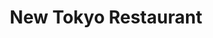 ---
layout: place
title: "New Tokyo Restaurant"
permalink: /california/marina/new-tokyo-restaurant.html
stateAbbr: CA
stateName: California
cityName: Marina
place_id: ChIJLTIVp9n8jYARboyvnB7tN00
photos:
  - name: >-
      places/ChIJLTIVp9n8jYARboyvnB7tN00/photos/AeeoHcJH83gHNzjwOYj-_-dYflw8vC1TcOWbF_bhhQrxpsOjshN8eYNlKMBuCnkiGVMxZJHfmR4AM_d7ZpWhgGCvtM9Kz-70Z0yR4PeE7PMIdUFx2_E8rjNq2eiH1G2j3xQtTjxl37NMcepqcIApYJphfCLWrbLR_0q74N1OTfZAvIlJ2iu2SXj-YcgWWc8YNTyivR2I3IWFkswRP1xlhOc6JIsodAqC0XPzocuAt-nasq1nR-rcxXmCy0K9J3m0S5p_nPEwz-7fg9ccIMiNzlu4kp6KfHU2ICyOhGqCcvhiTmJxNQGaOSoGinpfVzUfGvUBN9gZFVbzQy8sxQ3BAiLtwgvjE4Se_GIDAF2T1plvCP55wLZeZKeTEE9bq1YaaCUrA4wDc9-RPwEmCg5ZOmJMngfcO-CpAxBod52XCt39AxqKVw
    widthPx: 1000
    heightPx: 753
    authorAttributions:
      - displayName: Henry Bautista
        uri: https://maps.google.com/maps/contrib/104271271980611249036
        photoUri: >-
          https://lh3.googleusercontent.com/a-/ALV-UjU4zwCmnCqMFcxJOV-aJ18OTR8rzBIuM0alZWyVo65DqC8JDQZv=s100-p-k-no-mo
    flagContentUri: >-
      https://www.google.com/local/imagery/report/?cb_client=maps_api_places.places_api&image_key=!1e10!2sCIHM0ogKEICAgICEyuKGeQ&hl=en-US
    googleMapsUri: >-
      https://www.google.com/maps/place//data=!3m4!1e2!3m2!1sCIHM0ogKEICAgICEyuKGeQ!2e10!4m2!3m1!1s0x808dfcd9a715322d:0x4d37ed1e9caf8c6e
  - name: >-
      places/ChIJLTIVp9n8jYARboyvnB7tN00/photos/AeeoHcJ4AjDhwFf6BICywCCbNJXl0Cb2W8W0hawgrkGuaUyYuqIYnzZABTUzFBJh8-RihgavGPD59R4FylnegVgbvbqV0o0ELP9gb9cioBt2EOgeks04vH9YEUFlHs7RniRBguBJ3vvHLtZHn2MzNi0xNQe_PuubcUFaT7wMCj5e-qJLuy3LynQ_FkbqLBP4o_m2plxUauTZ47d-S8J78zAUwAPhcn_44IUhoqVYq12LQobU2Un5EvqSoSk0s4GTApAa-Ga4eqNqsSSZsDSA1p8S9fIi2xHZgQQgVo2TVHg39VOoNekLezAqlV906XlbY-b_uDOzvE5L0JGeKjw9DelW3LFgexPZ-si0cYrr-4lx2mDQTAgku4ombpRHVT1QFZ_Z8XXl8Zq0UR4GjRfC6C_BIx85doe1Uik6c7ywZCM7zuKA7qHw
    widthPx: 4000
    heightPx: 3000
    authorAttributions:
      - displayName: H S
        uri: https://maps.google.com/maps/contrib/112561527578747541571
        photoUri: >-
          https://lh3.googleusercontent.com/a-/ALV-UjXsbtMNBT1W01k042K5LjwhsKGeQJpLCpbJhWSA300jtsETSqET_A=s100-p-k-no-mo
    flagContentUri: >-
      https://www.google.com/local/imagery/report/?cb_client=maps_api_places.places_api&image_key=!1e10!2sCIHM0ogKEICAgIDbg_SksgE&hl=en-US
    googleMapsUri: >-
      https://www.google.com/maps/place//data=!3m4!1e2!3m2!1sCIHM0ogKEICAgIDbg_SksgE!2e10!4m2!3m1!1s0x808dfcd9a715322d:0x4d37ed1e9caf8c6e
  - name: >-
      places/ChIJLTIVp9n8jYARboyvnB7tN00/photos/AeeoHcINk9bv_-9xCendBM4AwjSctSD_yyjiyfR4ltdc_7Txj1c_oukxgNC6R-XVGMGL3F0L8QMBhdizatO7cT0TT1XJEZSjqAYGW9_52J-kEDM6W4rNDZDPIXNiP50BN5khr2eC_AzTnkKiCjbMs7NAW-NZb8xuzn7U1l1EWyRbSnbYVrNgGV98S-77O9Ih5sEavo54JqZZtMg37BkCt5tgSO_d3RzRIyenRvE_Ud34NDhj3oYlIAWNschFZ3K-ADOVa5ZR-gggAsaZMkgqYFwB_O8ppGOqskyYDbM9vfir4ARLv-grD4l7aTARNO5Ns_w3cFJ0rpS4ubOwPWuIRpA9FLTpwtSMsr2MypzB4dqFfAxAQr1YlUqoWpWxPS70PaRwfzoa-7FHqw61mvoMzHk_gx6VieJPcO7zwUJM1dnpjPI
    widthPx: 4080
    heightPx: 3072
    authorAttributions:
      - displayName: C Feener
        uri: https://maps.google.com/maps/contrib/103834876755087716787
        photoUri: >-
          https://lh3.googleusercontent.com/a-/ALV-UjXLLvJvYOQGshuPk9pcyI8CmJDD6ZFtkmj0J0oJI-z4HDe8aJrY=s100-p-k-no-mo
    flagContentUri: >-
      https://www.google.com/local/imagery/report/?cb_client=maps_api_places.places_api&image_key=!1e10!2sCIHM0ogKEICAgMCwxf7sIg&hl=en-US
    googleMapsUri: >-
      https://www.google.com/maps/place//data=!3m4!1e2!3m2!1sCIHM0ogKEICAgMCwxf7sIg!2e10!4m2!3m1!1s0x808dfcd9a715322d:0x4d37ed1e9caf8c6e
  - name: >-
      places/ChIJLTIVp9n8jYARboyvnB7tN00/photos/AeeoHcIzONdqhKlqf44chmBBBESAEyD8b-_WOTlFOGb86c5kMcwTEpDLcAoCLaZZfk_FH_J6FaZB1DlnuRag5djcgHDXKqtdYt8EDCHLVRq4wznwboWE3JMl4lEqeHTYuvncEnBk_nyYPRApE-eP3TZ4eqDDi0aX5R2ZncMw78l1MLVN8XMXduXayzTz_76MrbNW_iVGLI7z-dqXUF1y_08HxBfIaOq4to5mmwg_4WSR750S9vv679nl-5rTG8yDdmRsR2vTLxx8Y6IemjKpluUrtudxa0CNsS_4sDjUqzhROJU8y_tIdUGG_rIdB_RAGnFfsQ7d_5C5up5ptJhfFvZ-84XRVurn5fapCWdDaRW0Mc5YbuqmML-Uhr9IfPdo-3o6eW1zy4rUWzvj5c3_SjOGC5c5kKF7kt17PD-O_ftwljY
    widthPx: 4032
    heightPx: 1728
    authorAttributions:
      - displayName: 茨木のきむきむ
        uri: https://maps.google.com/maps/contrib/100002458382998627878
        photoUri: >-
          https://lh3.googleusercontent.com/a-/ALV-UjUDtC2BBeE9L_DVnteQOUpac73Ho7lgNz6gOUH2RmiI-oY8X3OK=s100-p-k-no-mo
    flagContentUri: >-
      https://www.google.com/local/imagery/report/?cb_client=maps_api_places.places_api&image_key=!1e10!2sCIHM0ogKEICAgICd6IGYVA&hl=en-US
    googleMapsUri: >-
      https://www.google.com/maps/place//data=!3m4!1e2!3m2!1sCIHM0ogKEICAgICd6IGYVA!2e10!4m2!3m1!1s0x808dfcd9a715322d:0x4d37ed1e9caf8c6e
  - name: >-
      places/ChIJLTIVp9n8jYARboyvnB7tN00/photos/AeeoHcI_RbMyiDpHJAtNS2Jsj0dnC8BO0bt_u9PrqXBXupPNqMl5DMq4EMV5D2idHG5JISKJ-CziQPsygFziSJf1VmxvkizQ4tGkLifqpU7KjWWEAVe9c5mN8-atEp8HmaWGwSn3bzPvPXSo7LawLcYYlUALpBucGHl_3xxWdpmUM3wA7wMtvuqijJooRcwVVBmPfQ88OMURvJCju_i_2GgfG3qTXA_eOrxeH6OulmMXPBMFYpAOxfRi16EVlYZSvlUIM9R1pf3JDmpcEgWV09kXdCtSGkiMZPcJmsDdzhDhM14ya4Z1MHC1bGNkQpWQIM47CqYqXCx9JEtfgUkwdQwUxM-BbfJZxHfBtnteyynm0GHozZB3ZhSu3k5gc-iRyH-TciBmCUi8gWnFONy90vRxGqp6fln0Ez0WfJNTMR-I6BoFbQ
    widthPx: 3024
    heightPx: 4032
    authorAttributions:
      - displayName: Izze Hernandez
        uri: https://maps.google.com/maps/contrib/100182737980221395898
        photoUri: >-
          https://lh3.googleusercontent.com/a-/ALV-UjXueJaMdjWwMTN9OEO1fEusrl2bYgMLri3HWK_1YFYbQYxQgPXB=s100-p-k-no-mo
    flagContentUri: >-
      https://www.google.com/local/imagery/report/?cb_client=maps_api_places.places_api&image_key=!1e10!2sCIHM0ogKEICAgID21vCzBw&hl=en-US
    googleMapsUri: >-
      https://www.google.com/maps/place//data=!3m4!1e2!3m2!1sCIHM0ogKEICAgID21vCzBw!2e10!4m2!3m1!1s0x808dfcd9a715322d:0x4d37ed1e9caf8c6e
  - name: >-
      places/ChIJLTIVp9n8jYARboyvnB7tN00/photos/AeeoHcJS4GYvg37sbpXbnybgrPukwLmF3JSccz6xQeGsGnjMo-L5gDNFD-hHuaJIQpACrxTcmPshPrSF5Mcbrgl9oVgEhx-tfsxYWU2et800ZzvgVbQ7KkSgaBwf5gW0rIbziGOr6wP9cwED8Y36r2U5J8-2DkmHhhzXg8-bNpqDcA6HEzVTMPsb6-rD2Zl9T4-y_8ClpMlVh8zl1HLqTCgVsyrWPJmkJdamV_jMUxkn1FSb8C4Mz4ruqmYobcRVwJn54y6Nzj1iL7FLOohCHbFSiLrNesdw07jDDyu6OhOxBa-ewlPTpUcVF8soGkyyFrhw-Mjq5xervOIHO4CYPgciNnDcDtb7kVMgayHQa7SXIa5PgZIIFSpuN5RHziFaWRcfl0u_PVVTKNAUbuIX85kju9B8lNQRfmSPyIq9KHN62XY
    widthPx: 1920
    heightPx: 1080
    authorAttributions:
      - displayName: Caitlyn
        uri: https://maps.google.com/maps/contrib/113098405004390985843
        photoUri: >-
          https://lh3.googleusercontent.com/a-/ALV-UjUiI-kAe5QATEsgJleBov6CodnnKIM-4hcMxtSJcn_ZurIr76PjPw=s100-p-k-no-mo
    flagContentUri: >-
      https://www.google.com/local/imagery/report/?cb_client=maps_api_places.places_api&image_key=!1e10!2sCIHM0ogKEICAgIDlwvSONw&hl=en-US
    googleMapsUri: >-
      https://www.google.com/maps/place//data=!3m4!1e2!3m2!1sCIHM0ogKEICAgIDlwvSONw!2e10!4m2!3m1!1s0x808dfcd9a715322d:0x4d37ed1e9caf8c6e
  - name: >-
      places/ChIJLTIVp9n8jYARboyvnB7tN00/photos/AeeoHcI-tkfliGs6JqHkfkIdonTEPl-T7wPeOP2Wfbiit7lVrB0X-0gRbDTPsg6GiMJVHOLomdRgO4zIVy8YSWA7EvI2WsT9G-dKdHob7TijABOVYzPuFtQ_oNCoD-9o8ARFP2-ZP1hAI4cUDwGgzqQ0DZeG91EurYW8mxJhyOj4rMULzp3_Ppu1i1yYs9JI3l6I3da9scWdTI0m0Vxc9azNUehPjlg8LOwjqb0IezW_daXz48s38owVg0MgSahBPW88zdRPV6vXl-ULliAr2rhsTxTncZaJd8o-uHkcnP1CL-LtXS51adysmkqEdcNL4xlKjKgNsOFA4Js6k8Fl88inv0Pw-at-pdZ4-Gw-o6yMM52FhpAduYm5jsMOnHzvo3z_l2hV7pNXX88ocKAB6am4UDmHfYCJXeNKvfbKYE9PEq-ttg
    widthPx: 3600
    heightPx: 4800
    authorAttributions:
      - displayName: Rachel Midori Abril
        uri: https://maps.google.com/maps/contrib/118182552259322429711
        photoUri: >-
          https://lh3.googleusercontent.com/a-/ALV-UjUEzmU3dTbOP-xJW0nAYw9AIOPNmJrqqTX6nD7E24yjxcwdmV6lag=s100-p-k-no-mo
    flagContentUri: >-
      https://www.google.com/local/imagery/report/?cb_client=maps_api_places.places_api&image_key=!1e10!2sCIHM0ogKEICAgID4ofX0cQ&hl=en-US
    googleMapsUri: >-
      https://www.google.com/maps/place//data=!3m4!1e2!3m2!1sCIHM0ogKEICAgID4ofX0cQ!2e10!4m2!3m1!1s0x808dfcd9a715322d:0x4d37ed1e9caf8c6e
  - name: >-
      places/ChIJLTIVp9n8jYARboyvnB7tN00/photos/AeeoHcJ6k-GA8VQarBOcEOjrA31t4Txkx-goQZgpBfhTpM3inx9wErrhTbNrQfAj3Zz913vycUHNCXl2tLYTzOcplIHc0pFDGeMNpC7ttHVcCyKJOd3MmzhNq6Id9YIFzCD1tlJIETyTk26MeN2fAaYrx5tKoAhiCpyS02TVS8RhEGCwEZpoz3Ccekri9mwWScJVK_WiAGD7k1TFZg4gxoXhpKTQ50TiPkUz7zNpbi2v3n3BoJNU43s_y5-SnfZWn-16vlqDyekjOgaED2-RL6VZUihfPGTwUr7GRVhHu4iALmLP4X9y5KgqbuHp0vQut7Y5YrlmQWfQvVraqdM6nCiLZe24rJAQY6uLlusznPDfNq-mYLqkUmHVHAlc8n9vZI2A6PihKe-yiQA99xCqUxsoMq330m3DxJbA_glr0Grf1NlCV4h_
    widthPx: 3600
    heightPx: 4800
    authorAttributions:
      - displayName: Jeanette Moncada
        uri: https://maps.google.com/maps/contrib/100051480007485097574
        photoUri: >-
          https://lh3.googleusercontent.com/a-/ALV-UjUa9xJhUv-TmJVqOR3aYnHV7w0qPioF9srMcmy_hbiNx5SGVscikg=s100-p-k-no-mo
    flagContentUri: >-
      https://www.google.com/local/imagery/report/?cb_client=maps_api_places.places_api&image_key=!1e10!2sCIHM0ogKEICAgID_99Cv8wE&hl=en-US
    googleMapsUri: >-
      https://www.google.com/maps/place//data=!3m4!1e2!3m2!1sCIHM0ogKEICAgID_99Cv8wE!2e10!4m2!3m1!1s0x808dfcd9a715322d:0x4d37ed1e9caf8c6e
  - name: >-
      places/ChIJLTIVp9n8jYARboyvnB7tN00/photos/AeeoHcJqDdNnlBiQDHkydGdsLeAK2toBRaM_BdHEKQ_cgh-U3XXlTVAT2hhYsAD7hnp56d6JSep0nZHvCRGXkwvJmNtgnpCsY3IOpPC6Ic73wXph-sqe2yGbIu-V9wA2_lWOQYW6dS3KNJLNNm1nNf3W6JUrshz3dvB7qJznp8uqmg_BBvS-Uu8kzf6n9YFy6A60_HsXu8pSRCRzkz950a5ZVXp-De9zGyFKrDYxOmAI11JiUv42OhVQkzxNhoBPbkjV73wraDa6vl2cQ6XkZWryw7MBKh95k0-Mtb0QwZFh5M3uDaQ4Dcbek4xDgdxbodxXCQcZG9JBKMXJGfu2PNNS6no8M_qc2aa4WWTBW-vm24nSkXMkn16RjbSsJsX9nJwbjUrfmocJKzbEnBbYsRgKNB7ezGhJ8DdaAOiYDvJBxbba-nY-
    widthPx: 4032
    heightPx: 3024
    authorAttributions:
      - displayName: Tyler Thompson
        uri: https://maps.google.com/maps/contrib/115467652492997075605
        photoUri: >-
          https://lh3.googleusercontent.com/a/ACg8ocIRtpYKgT39VT8M332KT4oX5EMyHSBYWlKQABbhR9I9rmxBsA=s100-p-k-no-mo
    flagContentUri: >-
      https://www.google.com/local/imagery/report/?cb_client=maps_api_places.places_api&image_key=!1e10!2sCIHM0ogKEICAgIDKkvjVpQE&hl=en-US
    googleMapsUri: >-
      https://www.google.com/maps/place//data=!3m4!1e2!3m2!1sCIHM0ogKEICAgIDKkvjVpQE!2e10!4m2!3m1!1s0x808dfcd9a715322d:0x4d37ed1e9caf8c6e
  - name: >-
      places/ChIJLTIVp9n8jYARboyvnB7tN00/photos/AeeoHcJvdFhWjQ1ZPNGmgoXQApyf30DDSwsZx79sVLCJaOLZSMK3F4-ReBqqwhtYACNZyUH5LMQ6nV2m04dNefqV2YYmoVVF7vnUd8ztSZuKHViWLuJRxCXKzQV6862PCp7Hqsmm0Z_jJKXJd2oQp28lB2ST61dhdoh7mY_A2MZsVz9nwOFMgFLiUi5Tc47h1xCb8wa7oQa5YrOISbCRBegEWWhgq6vwGneY_1b520VtzQGp9g13L6fsv860QI7PKG_uTM12sPGqeM3I3x5NOjbj3WLoWp4O_WJB3fgd_7t_ujbQkwT2zOf8HRv3cuCeRN5tViR_y40O1FYTY-j3kibciykC9ultUvzoF-p5SyMj_nxUf8JJm3KB5aJpKaeCSXmZtBZJze72B7iNNZ9h-qawbuq6CojDUYgDwwWv50RTsCL9FSXo
    widthPx: 1920
    heightPx: 1080
    authorAttributions:
      - displayName: J
        uri: https://maps.google.com/maps/contrib/104909503970493797183
        photoUri: >-
          https://lh3.googleusercontent.com/a/ACg8ocKXpS6jeiDsXahqtIjMN0hYBxMWmeCHGP6hXyHGdk3_3xxbWw=s100-p-k-no-mo
    flagContentUri: >-
      https://www.google.com/local/imagery/report/?cb_client=maps_api_places.places_api&image_key=!1e10!2sCIHM0ogKEICAgIDUvqGl8wE&hl=en-US
    googleMapsUri: >-
      https://www.google.com/maps/place//data=!3m4!1e2!3m2!1sCIHM0ogKEICAgIDUvqGl8wE!2e10!4m2!3m1!1s0x808dfcd9a715322d:0x4d37ed1e9caf8c6e
address: 3170 Vista Del Camino Cir N, Marina, CA 93933, USA
street: 3170 Vista Del Camino Cir N
city: Marina
state: CA
zip: '93933'
country: USA
neighborhood: null
latitude: '36.687409'
longitude: '-121.796684'
accessibility_options:
  wheelchairAccessibleParking: true
  wheelchairAccessibleEntrance: true
  wheelchairAccessibleRestroom: true
  wheelchairAccessibleSeating: true
business_status: OPERATIONAL
name: New Tokyo Restaurant
google_maps_links:
  directionsUri: >-
    https://www.google.com/maps/dir//''/data=!4m7!4m6!1m1!4e2!1m2!1m1!1s0x808dfcd9a715322d:0x4d37ed1e9caf8c6e!3e0
  placeUri: https://maps.google.com/?cid=5564176580373089390
  writeAReviewUri: >-
    https://www.google.com/maps/place//data=!4m3!3m2!1s0x808dfcd9a715322d:0x4d37ed1e9caf8c6e!12e1
  reviewsUri: >-
    https://www.google.com/maps/place//data=!4m4!3m3!1s0x808dfcd9a715322d:0x4d37ed1e9caf8c6e!9m1!1b1
  photosUri: >-
    https://www.google.com/maps/place//data=!4m3!3m2!1s0x808dfcd9a715322d:0x4d37ed1e9caf8c6e!10e5
primary_type: Japanese Restaurant
opening_hours:
  regular: null
  current: null
secondary_opening_hours:
  regular:
    weekdayDescriptions: null
    type: null
  current:
    weekdayDescriptions: null
    type: null
phone: (831) 384-4763
price_level: PRICE_LEVEL_INEXPENSIVE
price_range: $10 &ndash; $20
rating: '4.3'
rating_count: 283
website: null
description: null
reviews:
  - name: >-
      places/ChIJLTIVp9n8jYARboyvnB7tN00/reviews/ChZDSUhNMG9nS0VJQ0FnSUNQMDRfMkJREAE
    relativePublishTimeDescription: 4 months ago
    rating: 2
    text:
      text: >-
        Yikes.  I usually only write reviews that are for good places, but for
        once, I was compelled to write this one for the opposite reason.  I
        should've been skeptical when I noticed this was the only sushi place in
        the area, which may be why it received all these wonderful reviews.


        I've had bad sushi experiences before, but this was next level.  The
        exterior of the restaurant should have indicated that this was not going
        to be a quality experience.  And the interior was even worse.  Chinese
        restaurant?  This would've still been pretty bad for that standard, but
        for a Japanese place, unacceptable.  Incredibly dingy and unwelcoming.


        Then came the food.  The order was taken by what I assume to be the
        owner or co-owner.  Perfectly pleasant lady, and after she took the
        order, she went behind the sushi counter to make it herself.  Still ok
        by my book. Mom and pop restaurants are many times the best.  We ordered
        a chirashi and a cold soba noodle.


        Chirashi is a bowl of seasoned sushi rice with various ingredients
        scattered on top, typically various slices of sashimi and perhaps some
        other things like vegetables or egg. No seaweed, typically.  Well, I
        watched as she place a fairly large mound of sushi rice in a sushi boat,
        placed squares of seaweed directly on the mound of rice, placed the fish
        all around it, topped it with a piece of cooked eel...and then proceeded
        to pour vast amounts of unagi sauce (a dark, thick sweet sauce) over the
        WHOLE thing, eel and all.  You can see the pools of it in the boat in
        the photo. I was curious at first, then mortified. Of course when I
        finally ate it, all I had was mouthfuls of sauce that had perfectly
        covered up and destroyed the taste of the raw fish.  When I did manage
        to take bites of the fish without the sauce, the fish was decent.  The
        sushi rice, not so much, but I realized I had just been introduced to a
        new dish: chirashi teriyaki.  Never again.


        The soba noodles were decent, but the dipping broth was so salty, we had
        to dilute it with water.  Not exactly traditional either.


        Service was fine, I can't knock that. But unless you are hankering for a
        memorable sushi experience (and not in a good way), I'd avoid!
      languageCode: en
    originalText:
      text: >-
        Yikes.  I usually only write reviews that are for good places, but for
        once, I was compelled to write this one for the opposite reason.  I
        should've been skeptical when I noticed this was the only sushi place in
        the area, which may be why it received all these wonderful reviews.


        I've had bad sushi experiences before, but this was next level.  The
        exterior of the restaurant should have indicated that this was not going
        to be a quality experience.  And the interior was even worse.  Chinese
        restaurant?  This would've still been pretty bad for that standard, but
        for a Japanese place, unacceptable.  Incredibly dingy and unwelcoming.


        Then came the food.  The order was taken by what I assume to be the
        owner or co-owner.  Perfectly pleasant lady, and after she took the
        order, she went behind the sushi counter to make it herself.  Still ok
        by my book. Mom and pop restaurants are many times the best.  We ordered
        a chirashi and a cold soba noodle.


        Chirashi is a bowl of seasoned sushi rice with various ingredients
        scattered on top, typically various slices of sashimi and perhaps some
        other things like vegetables or egg. No seaweed, typically.  Well, I
        watched as she place a fairly large mound of sushi rice in a sushi boat,
        placed squares of seaweed directly on the mound of rice, placed the fish
        all around it, topped it with a piece of cooked eel...and then proceeded
        to pour vast amounts of unagi sauce (a dark, thick sweet sauce) over the
        WHOLE thing, eel and all.  You can see the pools of it in the boat in
        the photo. I was curious at first, then mortified. Of course when I
        finally ate it, all I had was mouthfuls of sauce that had perfectly
        covered up and destroyed the taste of the raw fish.  When I did manage
        to take bites of the fish without the sauce, the fish was decent.  The
        sushi rice, not so much, but I realized I had just been introduced to a
        new dish: chirashi teriyaki.  Never again.


        The soba noodles were decent, but the dipping broth was so salty, we had
        to dilute it with water.  Not exactly traditional either.


        Service was fine, I can't knock that. But unless you are hankering for a
        memorable sushi experience (and not in a good way), I'd avoid!
      languageCode: en
    authorAttribution:
      displayName: Daniel Ching
      uri: https://www.google.com/maps/contrib/105449877090153454743/reviews
      photoUri: >-
        https://lh3.googleusercontent.com/a-/ALV-UjV9RwgYsFB4fE1KmpP9XBrFYjqlosGCuOl6stZ1dVJ5IJsWT3U=s128-c0x00000000-cc-rp-mo-ba2
    publishTime: '2024-11-27T19:45:20.566059Z'
    flagContentUri: >-
      https://www.google.com/local/review/rap/report?postId=ChZDSUhNMG9nS0VJQ0FnSUNQMDRfMkJREAE&d=17924085&t=1
    googleMapsUri: >-
      https://www.google.com/maps/reviews/data=!4m6!14m5!1m4!2m3!1sChZDSUhNMG9nS0VJQ0FnSUNQMDRfMkJREAE!2m1!1s0x808dfcd9a715322d:0x4d37ed1e9caf8c6e
  - name: >-
      places/ChIJLTIVp9n8jYARboyvnB7tN00/reviews/ChZDSUhNMG9nS0VJQ0FnSURMeGRHWmZ3EAE
    relativePublishTimeDescription: 9 months ago
    rating: 5
    text:
      text: >-
        We ended up here by accident,  and so glad we did. This is a family
        owned place and had excellent service!

        We ordered miso soup, had plenty of tofu! California roll, wonton soup
        which were both large portions and tasted delicious! Now, I truly loved
        my yellow tail sushi, super fresh and full of flavor. And ... spicy
        yellow tail roll and spider roll were just amazing! Everything was fresh
        and satisfying 😌


        We were so glad we ended up here by accident! Our dinner couldn't have
        been any better!

        Sadly, our vacation ends tomorrow but will definitely bookmark it for
        our next visit
      languageCode: en
    originalText:
      text: >-
        We ended up here by accident,  and so glad we did. This is a family
        owned place and had excellent service!

        We ordered miso soup, had plenty of tofu! California roll, wonton soup
        which were both large portions and tasted delicious! Now, I truly loved
        my yellow tail sushi, super fresh and full of flavor. And ... spicy
        yellow tail roll and spider roll were just amazing! Everything was fresh
        and satisfying 😌


        We were so glad we ended up here by accident! Our dinner couldn't have
        been any better!

        Sadly, our vacation ends tomorrow but will definitely bookmark it for
        our next visit
      languageCode: en
    authorAttribution:
      displayName: Veronica
      uri: https://www.google.com/maps/contrib/117663715359391259027/reviews
      photoUri: >-
        https://lh3.googleusercontent.com/a-/ALV-UjVsRJ1vtyqhlUGhN63CwF-vQNUZzXkWHxZQOP5FT32zdiWSq9_HLw=s128-c0x00000000-cc-rp-mo-ba5
    publishTime: '2024-06-29T04:33:15.532153Z'
    flagContentUri: >-
      https://www.google.com/local/review/rap/report?postId=ChZDSUhNMG9nS0VJQ0FnSURMeGRHWmZ3EAE&d=17924085&t=1
    googleMapsUri: >-
      https://www.google.com/maps/reviews/data=!4m6!14m5!1m4!2m3!1sChZDSUhNMG9nS0VJQ0FnSURMeGRHWmZ3EAE!2m1!1s0x808dfcd9a715322d:0x4d37ed1e9caf8c6e
  - name: >-
      places/ChIJLTIVp9n8jYARboyvnB7tN00/reviews/ChdDSUhNMG9nS0VJQ0FnTUN3eGY3c2dnRRAB
    relativePublishTimeDescription: 3 weeks ago
    rating: 5
    text:
      text: Awesome food! A little old facility but worth it for the price
      languageCode: en
    originalText:
      text: Awesome food! A little old facility but worth it for the price
      languageCode: en
    authorAttribution:
      displayName: C Feener
      uri: https://www.google.com/maps/contrib/103834876755087716787/reviews
      photoUri: >-
        https://lh3.googleusercontent.com/a-/ALV-UjXLLvJvYOQGshuPk9pcyI8CmJDD6ZFtkmj0J0oJI-z4HDe8aJrY=s128-c0x00000000-cc-rp-mo-ba3
    publishTime: '2025-03-20T02:43:39.593523Z'
    flagContentUri: >-
      https://www.google.com/local/review/rap/report?postId=ChdDSUhNMG9nS0VJQ0FnTUN3eGY3c2dnRRAB&d=17924085&t=1
    googleMapsUri: >-
      https://www.google.com/maps/reviews/data=!4m6!14m5!1m4!2m3!1sChdDSUhNMG9nS0VJQ0FnTUN3eGY3c2dnRRAB!2m1!1s0x808dfcd9a715322d:0x4d37ed1e9caf8c6e
  - name: >-
      places/ChIJLTIVp9n8jYARboyvnB7tN00/reviews/ChZDSUhNMG9nS0VJQ0FnSURiZ19Ta1VnEAE
    relativePublishTimeDescription: 8 months ago
    rating: 5
    text:
      text: >-
        Delicious, fresh food and a warm, homey atmosphere! My family was
        looking for some noodles and soup to warm us up, and New Tokyo did not
        disappoint in the slightest. We ordered:

        • pork cutlet - it was big but cut nice and thin for ease of dipping
        into sauce

        • ramen with BBQ pork - a solid bowl of soup noodles that was just the
        right size

        • butter and corn ramen - personally as a corn fan, this hits the spot!!

        • katsudon - the sauce was so good, and the chicken was very tender.

        • tempura udon (Not pictured) - one of the best tempura I've had in a
        while. It wasn't too oily, and it was still light and fresh. Definitely
        a work of art ♡

        • sashimi platter - each cut of seafood was fresh and delicious

        For those lovers of hole-in-the-wall mom-and-pop shops, New Tokyo is the
        epitome of that out here in the heart of Marina.


        P.S. wish I tried the chirashi 🥹
      languageCode: en
    originalText:
      text: >-
        Delicious, fresh food and a warm, homey atmosphere! My family was
        looking for some noodles and soup to warm us up, and New Tokyo did not
        disappoint in the slightest. We ordered:

        • pork cutlet - it was big but cut nice and thin for ease of dipping
        into sauce

        • ramen with BBQ pork - a solid bowl of soup noodles that was just the
        right size

        • butter and corn ramen - personally as a corn fan, this hits the spot!!

        • katsudon - the sauce was so good, and the chicken was very tender.

        • tempura udon (Not pictured) - one of the best tempura I've had in a
        while. It wasn't too oily, and it was still light and fresh. Definitely
        a work of art ♡

        • sashimi platter - each cut of seafood was fresh and delicious

        For those lovers of hole-in-the-wall mom-and-pop shops, New Tokyo is the
        epitome of that out here in the heart of Marina.


        P.S. wish I tried the chirashi 🥹
      languageCode: en
    authorAttribution:
      displayName: H S
      uri: https://www.google.com/maps/contrib/112561527578747541571/reviews
      photoUri: >-
        https://lh3.googleusercontent.com/a-/ALV-UjXsbtMNBT1W01k042K5LjwhsKGeQJpLCpbJhWSA300jtsETSqET_A=s128-c0x00000000-cc-rp-mo-ba3
    publishTime: '2024-08-08T17:23:55.469354Z'
    flagContentUri: >-
      https://www.google.com/local/review/rap/report?postId=ChZDSUhNMG9nS0VJQ0FnSURiZ19Ta1VnEAE&d=17924085&t=1
    googleMapsUri: >-
      https://www.google.com/maps/reviews/data=!4m6!14m5!1m4!2m3!1sChZDSUhNMG9nS0VJQ0FnSURiZ19Ta1VnEAE!2m1!1s0x808dfcd9a715322d:0x4d37ed1e9caf8c6e
  - name: >-
      places/ChIJLTIVp9n8jYARboyvnB7tN00/reviews/ChZDSUhNMG9nS0VJQ0FnSURfOTlDdk13EAE
    relativePublishTimeDescription: 2 months ago
    rating: 5
    text:
      text: >-
        The ultimate Japanese comfort food, love their sushi & donburi rice
        bowls. The owner is so sweet too!
      languageCode: en
    originalText:
      text: >-
        The ultimate Japanese comfort food, love their sushi & donburi rice
        bowls. The owner is so sweet too!
      languageCode: en
    authorAttribution:
      displayName: Jeanette Moncada
      uri: https://www.google.com/maps/contrib/100051480007485097574/reviews
      photoUri: >-
        https://lh3.googleusercontent.com/a-/ALV-UjUa9xJhUv-TmJVqOR3aYnHV7w0qPioF9srMcmy_hbiNx5SGVscikg=s128-c0x00000000-cc-rp-mo-ba3
    publishTime: '2025-01-28T02:31:43.133785Z'
    flagContentUri: >-
      https://www.google.com/local/review/rap/report?postId=ChZDSUhNMG9nS0VJQ0FnSURfOTlDdk13EAE&d=17924085&t=1
    googleMapsUri: >-
      https://www.google.com/maps/reviews/data=!4m6!14m5!1m4!2m3!1sChZDSUhNMG9nS0VJQ0FnSURfOTlDdk13EAE!2m1!1s0x808dfcd9a715322d:0x4d37ed1e9caf8c6e
parking_options:
  freeParkingLot: true
  freeStreetParking: true
  valetParking: false
payment_options:
  acceptsCreditCards: true
  acceptsDebitCards: true
  acceptsCashOnly: false
  acceptsNfc: true
allow_dogs: null
curbside_pickup: null
delivery: false
dine_in: true
good_for_children: true
good_for_groups: true
good_for_sports: false
live_music: false
menu_for_children: false
outdoor_seating: false
reservable: true
restroom: true
serves_beer: true
serves_breakfast: false
serves_brunch: false
serves_cocktails: false
serves_coffee: null
serves_dinner: true
serves_dessert: true
serves_lunch: true
serves_vegetarian_food: null
serves_wine: true
takeout: true

---